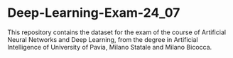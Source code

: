 # Deep-Learning-Exam-24_07
This repository contains the dataset for the exam of the course of Artificial Neural Networks and Deep Learning, from the degree in Artificial Intelligence of University of Pavia, Milano Statale and Milano Bicocca.
